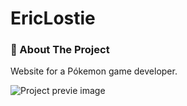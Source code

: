 # EricLostie

### 💨 About The Project

Website for a Pókemon game developer.

![Project previe image](https://res.cloudinary.com/dhpxqwsym/image/upload/w_1280,h_720,c_fill/v1678870284/documentations/ericlostie_sahdmt)
